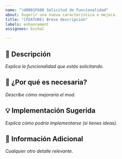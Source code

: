 ```yaml
---
name: "\U0001F680 Solicitud de Funcionalidad"
about: Sugerir una nueva característica o mejora.
title: "[FEATURE] Breve descripción"
labels: enhancement
assignees: bichal

---
```


## 📝 Descripción  
_Explica la funcionalidad que estás solicitando._

## 🎯 ¿Por qué es necesaria?  
_Describe cómo mejoraría el mod._

## 💡 Implementación Sugerida  
_Explica cómo podría implementarse (si tienes ideas)._

## 📌 Información Adicional  
_Cualquier otro detalle relevante._
